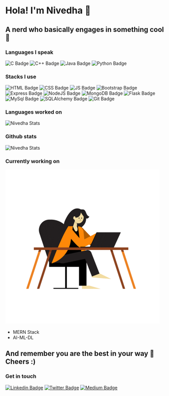 # Hola! I'm Nivedha 🤞
## A nerd who basically engages in something cool 🦾

### Languages I speak
![C Badge](https://img.shields.io/badge/C-00599C?style=for-the-badge&logo=c&logoColor=white)
![C++ Badge](https://img.shields.io/badge/C%2B%2B-00599C?style=for-the-badge&logo=c%2B%2B&logoColor=white)
![Java Badge](https://img.shields.io/badge/Java-ED8B00?style=for-the-badge&logo=java&logoColor=white)
![Python Badge](https://img.shields.io/badge/Python-3776AB?style=for-the-badge&logo=python&logoColor=white)

### Stacks I use
![HTML Badge](https://img.shields.io/badge/HTML5-E34F26?style=for-the-badge&logo=html5&logoColor=white)
![CSS Badge](https://img.shields.io/badge/CSS3-1572B6?style=for-the-badge&logo=css3&logoColor=white)
![JS Badge](https://img.shields.io/badge/JavaScript-F7DF1E?style=for-the-badge&logo=javascript&logoColor=black)
![Bootstrap Badge](https://img.shields.io/badge/Bootstrap-563D7C?style=for-the-badge&logo=bootstrap&logoColor=white)
![Express Badge](https://img.shields.io/badge/Express.js-404D59?style=for-the-badge)
![NodeJS Badge](https://img.shields.io/badge/Node.js-43853D?style=for-the-badge&logo=node.js&logoColor=white)
![MongoDB Badge](https://img.shields.io/badge/MongoDB-4EA94B?style=for-the-badge&logo=mongodb&logoColor=white)
![Flask Badge](https://img.shields.io/badge/Flask-000000?style=for-the-badge&logo=flask&logoColor=white)
![MySql Badge](https://img.shields.io/badge/MySQL-00000F?style=for-the-badge&logo=mysql&logoColor=white)
![SQLAlchemy Badge](https://img.shields.io/badge/SQLite-07405E?style=for-the-badge&logo=sqlite&logoColor=white)
![Git Badge](https://img.shields.io/badge/GIT-E44C30?style=for-the-badge&logo=git&logoColor=white)


### Languages worked on
![Nivedha Stats](https://github-readme-stats.vercel.app/api/top-langs/?username=nivevj&theme=blue-green)

### Github stats
![Nivedha Stats](https://github-readme-stats.vercel.app/api?username=nivevj&show_icons=true&theme=blue-green)

### Currently working on
![](https://github.com/nivevj/nivevj/blob/main/giphy.gif)
* MERN Stack
* AI-ML-DL

## And remember you are the best in your way 🌈 Cheers :)

### Get in touch
[![Linkedin Badge](https://img.shields.io/badge/LinkedIn-0077B5?style=for-the-badge&logo=linkedin&logoColor=white)](https://www.linkedin.com/in/nivedha-vijayakumar-5185b1224/)
[![Twitter Badge](https://img.shields.io/badge/Twitter-1DA1F2?style=for-the-badge&logo=twitter&logoColor=white)](https://twitter.com/nfornive)
[![Medium Badge](https://img.shields.io/badge/Medium-12100E?style=for-the-badge&logo=medium&logoColor=white)](https://medium.com/@nivedha_vijayakumar)





